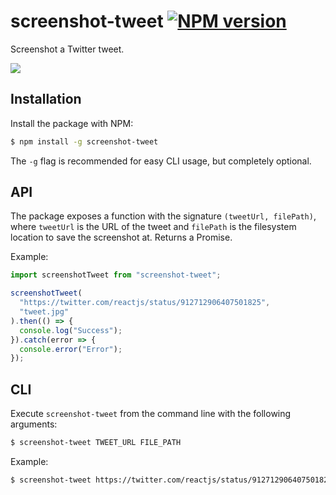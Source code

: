 # screenshot-tweet [![NPM version](http://img.shields.io/npm/v/screenshot-tweet.svg?style=flat-square)](https://www.npmjs.org/package/screenshot-tweet)

Screenshot a Twitter tweet.

![](https://i.imgur.com/dwSuivL.png)

## Installation

Install the package with NPM:

```bash
$ npm install -g screenshot-tweet
```

The `-g` flag is recommended for easy CLI usage, but completely optional.

## API

The package exposes a function with the signature `(tweetUrl, filePath)`, where `tweetUrl` is the URL of the tweet and `filePath` is the filesystem location to save the screenshot at. Returns a Promise.

Example:

```javascript
import screenshotTweet from "screenshot-tweet";

screenshotTweet(
  "https://twitter.com/reactjs/status/912712906407501825",
  "tweet.jpg"
).then(() => {
  console.log("Success");
}).catch(error => {
  console.error("Error");
});
```

## CLI

Execute `screenshot-tweet` from the command line with the following arguments:

```bash
$ screenshot-tweet TWEET_URL FILE_PATH
```

Example:

```bash
$ screenshot-tweet https://twitter.com/reactjs/status/912712906407501825 tweet.jpg
```
